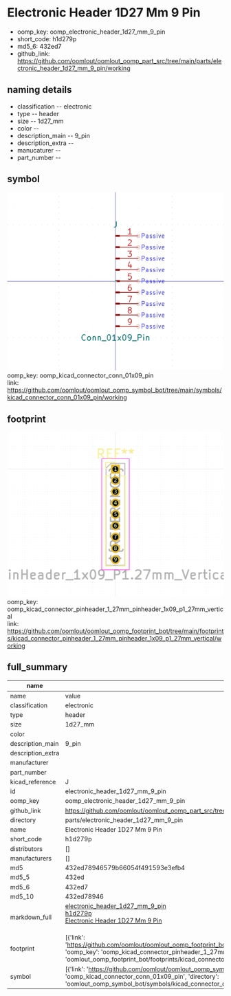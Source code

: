 # Electronic Header 1D27 Mm 9 Pin

  
* oomp_key: oomp_electronic_header_1d27_mm_9_pin 
* short_code: h1d279p
* md5_6: 432ed7  
* github_link: https://github.com/oomlout/oomlout_oomp_part_src/tree/main/parts/electronic_header_1d27_mm_9_pin/working  
## naming details
* classification -- electronic
* type -- header
* size -- 1d27_mm
* color -- 
* description_main -- 9_pin
* description_extra -- 
* manucaturer -- 
* part_number -- 



## symbol

![](symbol/0/working/working_600.png)  
oomp_key: oomp_kicad_connector_conn_01x09_pin  
link: https://github.com/oomlout/oomlout_oomp_symbol_bot/tree/main/symbols/kicad_connector_conn_01x09_pin/working  

## footprint

![](footprint/0/working/working_600.png)  
oomp_key: oomp_kicad_connector_pinheader_1_27mm_pinheader_1x09_p1_27mm_vertical  
link: https://github.com/oomlout/oomlout_oomp_footprint_bot/tree/main/footprints/kicad_connector_pinheader_1_27mm_pinheader_1x09_p1_27mm_vertical/working  

## full_summary
| name | value | 
| --- | --- | 
| name | value | 
| classification | electronic | 
| type | header | 
| size | 1d27_mm | 
| color |  | 
| description_main | 9_pin | 
| description_extra |  | 
| manufacturer |  | 
| part_number |  | 
| kicad_reference | J | 
| id | electronic_header_1d27_mm_9_pin | 
| oomp_key | oomp_electronic_header_1d27_mm_9_pin | 
| github_link | https://github.com/oomlout/oomlout_oomp_part_src/tree/main/parts/electronic_header_1d27_mm_9_pin/working | 
| directory | parts/electronic_header_1d27_mm_9_pin | 
| name | Electronic Header 1D27 Mm 9 Pin | 
| short_code | h1d279p | 
| distributors | [] | 
| manufacturers | [] | 
| md5 | 432ed78946579b66054f491593e3efb4 | 
| md5_5 | 432ed | 
| md5_6 | 432ed7 | 
| md5_10 | 432ed78946 | 
| markdown_full | [electronic_header_1d27_mm_9_pin](https://github.com/oomlout/oomlout_oomp_part_src/tree/main/parts/electronic_header_1d27_mm_9_pin/working)<br>[h1d279p](https://github.com/oomlout/oomlout_oomp_part_src/tree/main/parts/electronic_header_1d27_mm_9_pin/working)<br>[Electronic Header 1D27 Mm 9 Pin](https://github.com/oomlout/oomlout_oomp_part_src/tree/main/parts/electronic_header_1d27_mm_9_pin/working)<br><br> | 
| footprint | [{'link': 'https://github.com/oomlout/oomlout_oomp_footprint_bot/tree/main/foootprntss/kicad_connector_pinheader_1_27mm_pinheader_1x09_p1_27mm_vertical', 'oomp_key': 'oomp_kicad_connector_pinheader_1_27mm_pinheader_1x09_p1_27mm_vertical', 'directory': 'oomlout_oomp_footprint_bot/footprints/kicad_connector_pinheader_1_27mm_pinheader_1x09_p1_27mm_vertical//working/working.kicad_mod'}] | 
| symbol | [{'link': 'https://github.com/oomlout/oomlout_oomp_symbol_bot/tree/main/symbols/kicad_connector_conn_01x09_pin', 'oomp_key': 'oomp_kicad_connector_conn_01x09_pin', 'directory': 'oomlout_oomp_symbol_bot/symbols/kicad_connector_conn_01x09_pin//working/working.kicad_sym'}] | 
